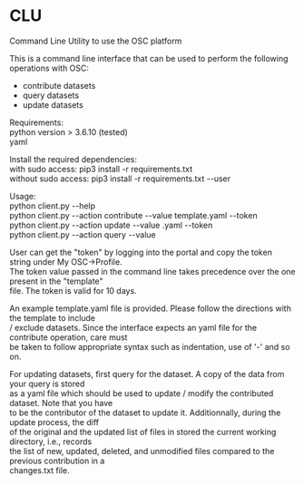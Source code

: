 # CLU
Command Line Utility to use the OSC platform

This is a command line interface that can be used to perform the following operations with OSC:  
- contribute datasets
- query datasets
- update datasets

Requirements:  
python version > 3.6.10 (tested)  
yaml  


Install the required dependencies:  
with sudo access: pip3 install -r requirements.txt  
without sudo access: pip3 install -r requirements.txt --user  


Usage:  
python client.py --help  
python client.py --action contribute --value template.yaml --token <token>  
python client.py --action update --value <osc-id>.yaml --token <token>  
python client.py --action query --value <osc-id>  

User can get the "token" by logging into the portal and copy the token string under My OSC->Profile.  
The token value passed in the command line takes precedence over the one present in the "template"   
file. The token is valid for 10 days.

An example template.yaml file is provided. Please follow the directions with the template to include  
/ exclude datasets. Since the interface expects an yaml file for the contribute operation, care must  
be taken to follow appropriate syntax such as indentation, use of '-' and so on.

For updating datasets, first query for the dataset. A copy of the data from your query is stored   
as a yaml file which should be used to update / modify the contributed dataset. Note that you have   
to be the contributor of the dataset to update it. Additionnally, during the update process, the diff   
of the original and the updated list of files in stored the current working directory, i.e., records   
the list of new, updated, deleted, and unmodified files compared to the previous contribution in a   
changes.txt file.
